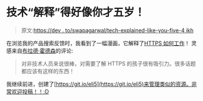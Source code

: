 # 技术“解释”得好像你才五岁！

> 原文:[https://dev . to/swapagarwal/tech-explained-like-you-five-4 ikh](https://dev.to/swapagarwal/tech-explained-like-youre-five-4ikh)

在浏览我的产品搜索反馈时，我看到了一幅漫画，它解释了[HTTPS 如何工作](https://www.producthunt.com/posts/how-https-works-2)！
灵感来自[布拉德·霍德森](https://www.producthunt.com/@bradleyhodson)的评论:

> 对非技术人员来说很棒，对需要了解 HTTPS 的孩子很有吸引力。很多话题都应该有这样的东西！

我继续前进，创建了[https://git.io/eli5](https://git.io/eli5)来管理类似的资源。非常欢迎投稿！！:D